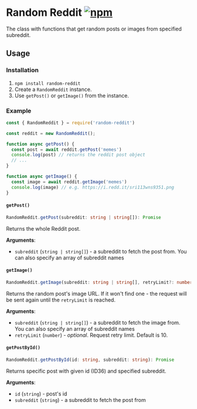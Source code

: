 # Random Reddit [![npm](https://img.shields.io/npm/v/random-reddit?style=flat-square)](https://www.npmjs.com/package/random-reddit)

The class with functions that get random posts or images from specified subreddit.

## Usage

### Installation
1. `npm install random-reddit`
2. Create a `RandomReddit` instance.
3. Use `getPost()` or `getImage()` from the instance.  

### Example

```js
const { RandomReddit } = require('random-reddit')

const reddit = new RandomReddit();

function async getPost() {
  const post = await reddit.getPost('memes')
  console.log(post) // returns the reddit post object
  // ...
}

function async getImage() {
  const image = await reddit.getImage('memes')
  console.log(image) // e.g. https://i.redd.it/sri113wns9351.png
}
```

#### `getPost()`

```ts
RandomReddit.getPost(subreddit: string | string[]): Promise
```
Returns the whole Reddit post.

**Arguments**:
- `subreddit` (`string | string[]`) - a subreddit to fetch the post from. You can also specify an array of subreddit names

#### `getImage()`

```ts
RandomReddit.getImage(subreddit: string | string[], retryLimit?: number): Promise
```
Returns the random post's image URL. If it won't find one - the request will be sent again until the `retryLimit` is reached.

**Arguments**:
- `subreddit` (`string | string[]`) - a subreddit to fetch the image from. You can also specify an array of subreddit names
- `retryLimit` (`number`) - *optional*. Request retry limit. Default is 10.

#### `getPostById()`

```ts
RandomReddit.getPostById(id: string, subreddit: string): Promise
```
Returns specific post with given id (ID36) and specified subreddit.

**Arguments**:
- `id` (`string`) - post's id
- `subreddit` (`string`) - a subreddit to fetch the post from